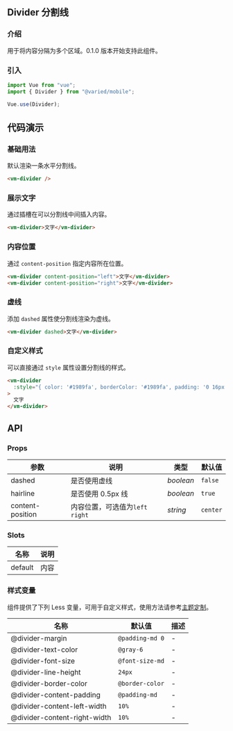 ## Divider 分割线

### 介绍

用于将内容分隔为多个区域。0.1.0 版本开始支持此组件。

### 引入

```js
import Vue from "vue";
import { Divider } from "@varied/mobile";

Vue.use(Divider);
```

## 代码演示

### 基础用法

默认渲染一条水平分割线。

```html
<vm-divider />
```

### 展示文字

通过插槽在可以分割线中间插入内容。

```html
<vm-divider>文字</vm-divider>
```

### 内容位置

通过 `content-position` 指定内容所在位置。

```html
<vm-divider content-position="left">文字</vm-divider>
<vm-divider content-position="right">文字</vm-divider>
```

### 虚线

添加 `dashed` 属性使分割线渲染为虚线。

```html
<vm-divider dashed>文字</vm-divider>
```

### 自定义样式

可以直接通过 `style` 属性设置分割线的样式。

```html
<vm-divider
  :style="{ color: '#1989fa', borderColor: '#1989fa', padding: '0 16px' }"
>
  文字
</vm-divider>
```

## API

### Props

| 参数             | 说明                             | 类型      | 默认值   |
| ---------------- | -------------------------------- | --------- | -------- |
| dashed           | 是否使用虚线                     | _boolean_ | `false`  |
| hairline         | 是否使用 0.5px 线                | _boolean_ | `true`   |
| content-position | 内容位置，可选值为`left` `right` | _string_  | `center` |

### Slots

| 名称    | 说明 |
| ------- | ---- |
| default | 内容 |

### 样式变量

组件提供了下列 Less 变量，可用于自定义样式，使用方法请参考[主题定制](#/theme)。

| 名称                         | 默认值          | 描述 |
| ---------------------------- | --------------- | ---- |
| @divider-margin              | `@padding-md 0` | -    |
| @divider-text-color          | `@gray-6`       | -    |
| @divider-font-size           | `@font-size-md` | -    |
| @divider-line-height         | `24px`          | -    |
| @divider-border-color        | `@border-color` | -    |
| @divider-content-padding     | `@padding-md`   | -    |
| @divider-content-left-width  | `10%`           | -    |
| @divider-content-right-width | `10%`           | -    |
